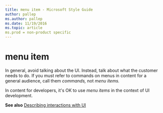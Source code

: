 ```yaml
---
title: menu item - Microsoft Style Guide
author: pallep
ms.author: pallep
ms.date: 11/19/2016
ms.topic: article
ms.prod = non-product specific
---
```


# menu item

In general, avoid talking about the UI. Instead, talk about what the customer needs to do. If you must refer to commands on menus in content for a general audience, call them *commands,* not *menu items.* 

In content for developers, it's OK to use *menu items* in the context of UI development. 

**See also** [Describing interactions with UI](/style-guide/procedures-instructions/describing-interactions-with-ui)
